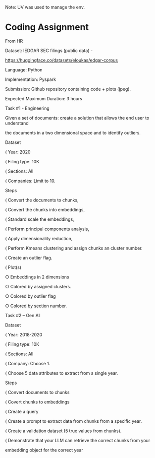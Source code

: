 Note: 
    UV was used to manage the env.

# Coding Assignment

 From HR

Dataset: IEDGAR SEC filings (public data) -

https://huggingface.co/datasets/eloukas/edgar-corpus

Language: Python

Implementation: Pyspark

Submission: Github repository containing code + plots (jpeg).

Expected Maximum Duration: 3 hours

 

Task #1 - Engineering

Given a set of documents: create a solution that allows the end user to understand

the documents in a two dimensional space and to identify outliers.

Dataset

( Year: 2020

( Filing type: 10K

( Sections: All

( Companies: Limit to 10.

Steps

( Convert the documents to chunks,

( Convert the chunks into embeddings,

( Standard scale the embeddings,

( Perform principal components analysis,

( Apply dimensionality reduction,

( Perform Kmeans clustering and assign chunks an cluster number.

( Create an outlier flag.

( Plot(s)

○ Embeddings in 2 dimensions

○ Colored by assigned clusters.

○ Colored by outlier flag

○ Colored by section number.

 

Task #2 – Gen AI

Dataset

( Year: 2018-2020

( Filing type: 10K

( Sections: All

( Company: Choose 1.

( Choose 5 data attributes to extract from a single year.

Steps

( Convert documents to chunks

( Covert chunks to embeddings

( Create a query

( Create a prompt to extract data from chunks from a specific year.

( Create a validation dataset (5 true values from chunks).

( Demonstrate that your LLM can retrieve the correct chunks from your

embedding object for the correct year